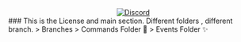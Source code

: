 <div align="center">
  <a href="https://dsc.bio/recon">
    <img src="https://cdn.discordapp.com/attachments/800530695298351134/867619953879285770/Logo.png" alt="Discord"/>
  </a>
</div>
### This is the License and main section. Different folders , different branch.
> Branches
> Commands Folder 📁
> Events Folder ✨
